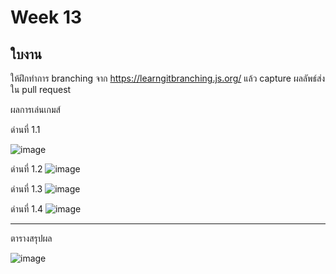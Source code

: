 # Week 13 #

## ใบงาน

ให้ฝึกทำการ branching  จาก  https://learngitbranching.js.org/ แล้ว capture ผลลัพธ์ส่งใน pull request

ผลการเล่นเกมส์

ด่านที่ 1.1 

![image](https://user-images.githubusercontent.com/92082798/143495020-f062acfd-670b-42d8-b0f0-18306e837c59.png)

ด่านที่ 1.2
![image](https://user-images.githubusercontent.com/92082798/143495064-6ebc652f-d152-4b8d-bd53-c6760aa85444.png)

ด่านที่ 1.3
![image](https://user-images.githubusercontent.com/92082798/143495070-94983804-0305-469f-8c87-fb41ec676719.png)

ด่านที่ 1.4
![image](https://user-images.githubusercontent.com/92082798/143495099-d2a7df25-fc16-4ebe-9c49-e1b8f05c9bd1.png)

---
ตารางสรุปผล


![image](https://user-images.githubusercontent.com/92082798/143495253-510051eb-d5a3-4106-b103-dc06fb4bc9ac.png)


